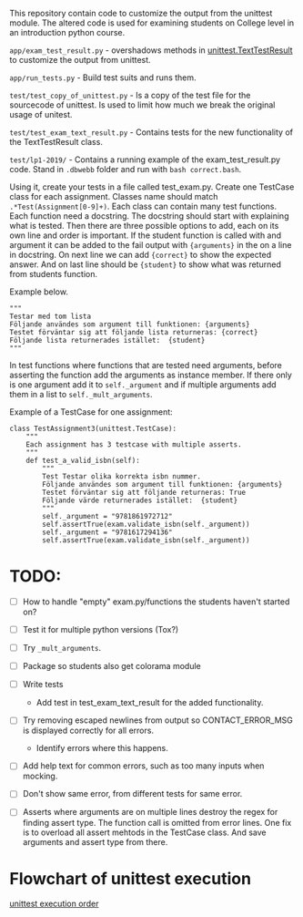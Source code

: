 This repository contain code to customize the output from the unittest module.  The altered code is used for examining students on College level in an introduction python course.

`app/exam_test_result.py` - overshadows methods in [unittest.TextTestResult](https://github.com/python/cpython/blob/master/Lib/unittest/runner.py#L29) to customize the output from unittest.

`app/run_tests.py` - Build test suits and runs them.

`test/test_copy_of_unittest.py` - Is a copy of the test file for the sourcecode of unittest. Is used to limit how much we break the original usage of unitest.

`test/test_exam_text_result.py` - Contains tests for the new functionality of the TextTestResult class.

`test/lp1-2019/` - Contains a running example of the exam_test_result.py code. Stand in `.dbwebb` folder and run with `bash correct.bash`.


Using it, create your tests in a file called test_exam.py. Create one TestCase class for each assignment. Classes name should match `.*Test(Assignment[0-9]+)`.
Each class can contain many test functions. Each function need a docstring.
The docstring should start with explaining what is tested. Then there are three possible options to add, each on its own line and order is important.
If the student function is called with and argument it can be added to the fail output with `{arguments}` in the on a line in docstring.
On next line we can add `{correct}` to show the expected answer.
And on last line should be `{student}` to show what was returned from students function.

Example below.
```
"""
Testar med tom lista
Följande användes som argument till funktionen: {arguments}
Testet förväntar sig att följande lista returneras: {correct}
Följande lista returnerades istället:  {student}
"""
```

In test functions where functions that are tested need arguments, before asserting the function add the arguments as instance member. If there only is one argument add it to `self._argument` and if multiple arguments add them in a list to `self._mult_arguments`.

Example of a TestCase for one assignment:

```
class TestAssignment3(unittest.TestCase):
    """
    Each assignment has 3 testcase with multiple asserts.
    """
    def test_a_valid_isbn(self):
        """
        Test Testar olika korrekta isbn nummer.
        Följande användes som argument till funktionen: {arguments}
        Testet förväntar sig att följande returneras: True
        Följande värde returnerades istället:  {student}
        """
        self._argument = "9781861972712"
        self.assertTrue(exam.validate_isbn(self._argument))
        self._argument = "9781617294136"
        self.assertTrue(exam.validate_isbn(self._argument))
```

# TODO:
- [ ] How to handle "empty" exam.py/functions the students haven't started on?
- [ ] Test it for multiple python versions (Tox?)
- [ ] Try `_mult_arguments`.
- [ ] Package so students also get colorama module
- [ ] Write tests
    - Add test in test_exam_text_result for the added functionality.
- [ ] Try removing escaped newlines from output so CONTACT_ERROR_MSG is displayed correctly for all errors.
    - Identify errors where this happens.
- [ ] Add help text for common errors, such as too many inputs when mocking.
- [ ] Don't show same error, from different tests for same error.
- [ ] Asserts where arguments are on multiple lines destroy the regex for finding assert type. The function call is omitted from error lines. One fix is to overload all assert mehtods in the TestCase class. And save arguments and assert type from there.



# Flowchart of unittest execution

[unittest execution order](https://app.lucidchart.com/invitations/accept/f9604303-3cf8-4cbf-ab22-be0e64b99f49)
